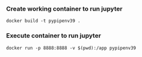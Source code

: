 ### Create working container to run jupyter
```
docker build -t pypipenv39 .
```
### Execute container to run jupyter
```
docker run -p 8888:8888 -v $(pwd):/app pypipenv39
```

